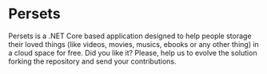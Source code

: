 # Persets
Persets is a .NET Core based application designed to help people storage their loved things (like videos, movies, musics, ebooks or any other thing) in a cloud space for free. Did you like it? Please, help us to evolve the solution forking the repository and send your contributions.
